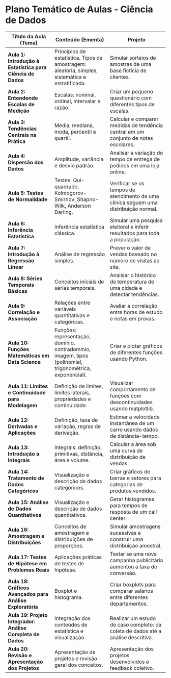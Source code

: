 # Plano Temático de Aulas - Ciência de Dados

| Título da Aula (Tema) | Conteúdo (Ementa) | Projeto |
|-----------------------|--------------------|---------|
| **Aula 1: Introdução à Estatística para Ciência de Dados** | Princípios de estatística. Tipos de amostragem: aleatória, simples, sistemática e estratificada. | Simular sorteios de amostras de uma base fictícia de clientes. |
| **Aula 2: Entendendo Escalas de Medição** | Escalas: nominal, ordinal, intervalar e razão. | Criar um pequeno questionário com diferentes tipos de escalas. |
| **Aula 3: Tendências Centrais na Prática** | Média, mediana, moda, percentil e quartil. | Calcular e comparar medidas de tendência central em um conjunto de notas escolares. |
| **Aula 4: Dispersão dos Dados** | Amplitude, variância e desvio padrão. | Analisar a variação do tempo de entrega de pedidos em uma loja online. |
| **Aula 5: Testes de Normalidade** | Testes: Qui-quadrado, Kolmogorov-Smirnov, Shapiro-Wilk, Anderson Darling. | Verificar se os tempos de atendimento de uma clínica seguem uma distribuição normal. |
| **Aula 6: Inferência Estatística** | Inferência estatística clássica. | Simular uma pesquisa eleitoral e inferir resultados para toda a população. |
| **Aula 7: Introdução à Regressão Linear** | Análise de regressão simples. | Prever o valor de vendas baseado no número de visitas ao site. |
| **Aula 8: Séries Temporais Básicas** | Conceitos iniciais de séries temporais. | Analisar o histórico de temperatura de uma cidade e detectar tendências. |
| **Aula 9: Correlação e Associação** | Relações entre variáveis quantitativas e categóricas. | Avaliar a correlação entre horas de estudo e notas em provas. |
| **Aula 10: Funções Matemáticas em Data Science** | Funções: representação, domínio, contradomínio, imagem, tipos (polinomial, trigonométrica, exponencial). | Criar e plotar gráficos de diferentes funções usando Python. |
| **Aula 11: Limites e Continuidade para Modelagem** | Definição de limites, limites laterais, propriedades e continuidade. | Visualizar comportamento de funções com descontinuidades usando matplotlib. |
| **Aula 12: Derivadas e Aplicações** | Definição, taxa de variação, regras de derivação. | Estimar a velocidade instantânea de um carro usando dados de distância-tempo. |
| **Aula 13: Introdução a Integrais** | Integrais: definição, primitivas, distância, área e volume. | Calcular a área sob uma curva de distribuição de vendas. |
| **Aula 14: Tratamento de Dados Categóricos** | Visualização e descrição de dados categóricos. | Criar gráficos de barras e setores para categorias de produtos vendidos. |
| **Aula 15: Análise de Dados Quantitativos** | Visualização e descrição de dados quantitativos. | Gerar histogramas para tempos de resposta de um call center. |
| **Aula 16: Amostragem e Distribuições** | Conceitos de amostragem e distribuições de proporções. | Simular amostragens sucessivas e construir uma distribuição amostral. |
| **Aula 17: Testes de Hipótese em Problemas Reais** | Aplicações práticas de testes de hipótese. | Testar se uma nova campanha publicitária aumentou a taxa de conversão. |
| **Aula 18: Gráficos Avançados para Análise Exploratória** | Boxplot e histograma. | Criar boxplots para comparar salários entre diferentes departamentos. |
| **Aula 19: Projeto Integrador: Análise Completa de Dados** | Integração dos conteúdos de estatística e visualização. | Realizar um estudo de caso completo: da coleta de dados até a análise descritiva. |
| **Aula 20: Revisão e Apresentação dos Projetos** | Apresentação de projetos e revisão geral dos conceitos. | Apresentação dos projetos desenvolvidos e feedback coletivo. |
